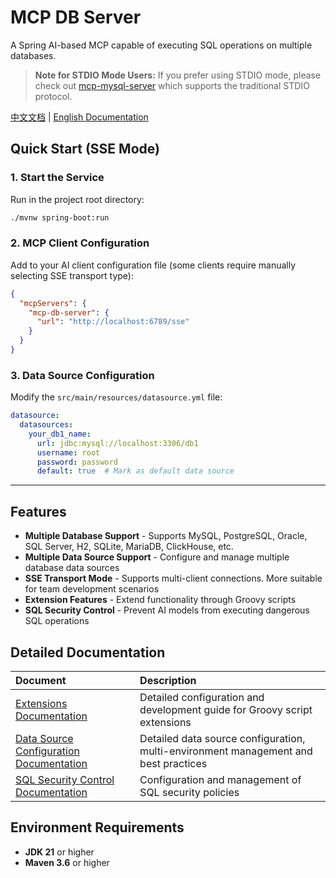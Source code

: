 # MCP DB Server

A Spring AI-based MCP capable of executing SQL operations on multiple databases.

> **Note for STDIO Mode Users:** If you prefer using STDIO mode, please check out [mcp-mysql-server](https://github.com/JamesSmith888/mcp-mysql-server) which supports the traditional STDIO protocol.

[中文文档](README.md) | [English Documentation](README_EN.md)

## Quick Start (SSE Mode)

### 1. Start the Service

Run in the project root directory:

```bash
./mvnw spring-boot:run
```

### 2. MCP Client Configuration

Add to your AI client configuration file (some clients require manually selecting SSE transport type):

```json
{
  "mcpServers": {
    "mcp-db-server": {
      "url": "http://localhost:6789/sse"
    }
  }
}
```

### 3. Data Source Configuration

Modify the `src/main/resources/datasource.yml` file:

```yaml
datasource:
  datasources:
    your_db1_name:
      url: jdbc:mysql://localhost:3306/db1
      username: root
      password: password
      default: true  # Mark as default data source
```

---

## Features

- **Multiple Database Support** - Supports MySQL, PostgreSQL, Oracle, SQL Server, H2, SQLite, MariaDB, ClickHouse, etc.
- **Multiple Data Source Support** - Configure and manage multiple database data sources
- **SSE Transport Mode** - Supports multi-client connections. More suitable for team development scenarios
- **Extension Features** - Extend functionality through Groovy scripts
- **SQL Security Control** - Prevent AI models from executing dangerous SQL operations

## Detailed Documentation

| Document                                                    | Description                                                                         |
|:------------------------------------------------------------|:------------------------------------------------------------------------------------|
| [Extensions Documentation](EXTENSIONS_EN.md)                | Detailed configuration and development guide for Groovy script extensions           |
| [Data Source Configuration Documentation](DATASOURCE_EN.md) | Detailed data source configuration, multi-environment management and best practices |
| [SQL Security Control Documentation](SQL_SECURITY_EN.md)    | Configuration and management of SQL security policies                               |

## Environment Requirements

- **JDK 21** or higher
- **Maven 3.6** or higher
